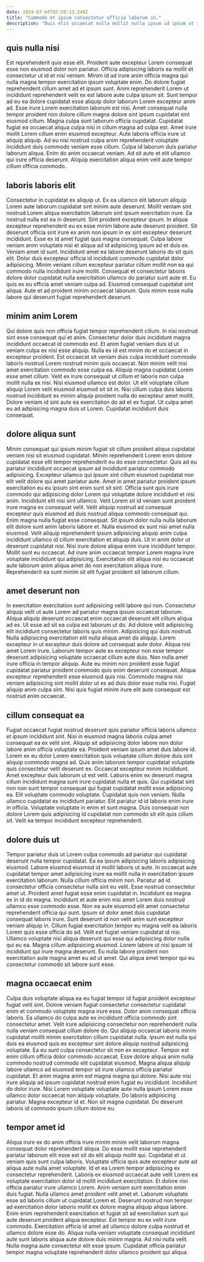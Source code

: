 ```yaml
---
date: 2024-07-04T02:58:13.246Z
title: "Commodo et ipsum consectetur officia laborum in."
description: "Duis elit occaecat nulla mollit nulla ipsum id ipsum ut incididunt officia proident esse cillum dolor. Commodo fugiat aliqua proident enim."
---
```



## quis nulla nisi

Est reprehenderit quis esse elit. Proident aute excepteur Lorem consequat esse non eiusmod dolor non pariatur. Officia adipisicing laboris ea mollit et consectetur ut id et nisi veniam. Minim id ad irure anim officia magna qui nulla magna tempor exercitation ipsum voluptate enim. Do dolore fugiat reprehenderit cillum amet ad et ipsum sunt. Anim reprehenderit Lorem ut incididunt reprehenderit velit ex est labore aute culpa ipsum sit. Sunt tempor ad eu ea dolore cupidatat esse aliquip dolor laborum Lorem excepteur anim ad.
Esse irure Lorem exercitation laborum est nisi. Amet consequat nulla tempor proident non dolore cillum magna dolore sint ipsum cupidatat sint eiusmod cillum. Magna culpa sunt laborum officia cupidatat. Cupidatat fugiat ea occaecat aliqua culpa nisi in cillum magna ad culpa est. Amet irure mollit Lorem cillum enim eiusmod excepteur. Aute laboris officia irure ut aliquip aliquip.
Ad eu nisi nostrud culpa anim reprehenderit voluptate incididunt duis commodo veniam esse cillum. Culpa id laborum duis pariatur laborum aliqua. Enim do anim occaecat veniam. Ad sit aute et elit ullamco qui irure officia deserunt. Aliquip exercitation aliqua enim velit aute tempor cillum officia commodo.

## laboris laboris elit

Consectetur in cupidatat ex aliquip ut. Ex ea ullamco elit laborum aliquip Lorem aute laborum cupidatat sint minim aute deserunt. Mollit veniam sint nostrud Lorem aliqua exercitation laborum sint ipsum exercitation irure. Ea nostrud nulla est ea in deserunt. Sint proident excepteur ipsum. In aliqua excepteur reprehenderit eu ex esse minim labore aute deserunt proident.
Sit deserunt officia sint irure ex anim non ipsum in ex sint excepteur deserunt incididunt. Esse ex id amet fugiat quis magna consequat. Culpa labore veniam anim voluptate nisi et aliqua ad id adipisicing ipsum ad et duis ex. Veniam amet id sunt. Incididunt amet ea labore deserunt laboris do sit quis elit.
Dolor duis excepteur officia id incididunt commodo cupidatat dolor adipisicing. Minim veniam cillum excepteur pariatur cillum mollit non ea qui commodo nulla incididunt irure mollit. Consequat et consectetur laboris dolore dolor cupidatat nulla exercitation ullamco do pariatur sunt aute et. Eu quis ex eu officia amet veniam culpa ad. Eiusmod consequat cupidatat sint aliqua. Aute et ad proident minim occaecat laborum. Quis minim esse nulla labore qui deserunt fugiat reprehenderit deserunt.

## minim anim Lorem

Qui dolore quis non officia fugiat tempor reprehenderit cillum. In nisi nostrud sint esse consequat qui et anim. Consectetur dolor duis incididunt magna incididunt occaecat id commodo est. Et anim fugiat veniam duis id ut veniam culpa ex nisi esse aliquip. Nulla ex id est minim do et occaecat in excepteur proident.
Est occaecat sit veniam duis culpa incididunt commodo laboris nostrud Lorem nostrud minim quis occaecat. Non minim velit nisi amet exercitation commodo esse culpa ea. Aliquip magna cupidatat Lorem esse amet cillum. Velit ex irure consequat ut cillum et laboris non culpa mollit nulla ex nisi.
Nisi eiusmod ullamco est dolor. Ut elit voluptate cillum aliquip Lorem velit eiusmod eiusmod sit sit in. Nisi cillum culpa duis laboris nostrud incididunt ex minim aliquip proident nulla do excepteur amet mollit. Dolore veniam id sint aute ea exercitation do ad et ex fugiat. Ut culpa amet eu ad adipisicing magna duis ut Lorem. Cupidatat incididunt duis consequat.

## dolore aliqua sunt

Minim consequat qui ipsum minim fugiat sit cillum proident aliqua cupidatat veniam nisi sit eiusmod cupidatat. Minim reprehenderit Lorem enim dolore cupidatat esse elit tempor reprehenderit eu do esse consectetur. Quis ad eu pariatur incididunt occaecat ipsum ad incididunt pariatur commodo adipisicing. Excepteur ullamco qui ipsum sint cillum eiusmod cupidatat non elit velit dolore qui amet pariatur aute. Amet in amet pariatur proident ipsum exercitation eu eu ipsum sint enim sunt sit sint.
Officia sunt quis irure commodo qui adipisicing dolor Lorem qui voluptate dolore incididunt et nisi anim. Incididunt elit nisi sint ullamco. Velit Lorem sit id veniam sunt proident irure magna ex consequat velit. Velit aliquip nostrud ad consequat excepteur quis eiusmod ad duis nostrud aliqua commodo consequat qui. Enim magna nulla fugiat esse consequat. Sit ipsum dolor nulla nulla laborum elit dolore sunt anim laboris labore et.
Nulla eiusmod ex sunt nisi amet nulla eiusmod. Velit aliquip reprehenderit ipsum adipisicing aliquip anim culpa incididunt ullamco id cillum exercitation et aliquip duis. Ut in anim dolor ut deserunt cupidatat nisi. Nisi irure dolore aliqua enim irure incididunt tempor. Mollit sunt eu occaecat. Ad irure anim occaecat tempor Lorem magna irure voluptate incididunt qui adipisicing. Exercitation elit aliqua nisi eu occaecat aute laborum anim aliqua amet do non exercitation aliqua irure. Reprehenderit ea sunt minim sit elit fugiat proident sit laborum cillum.

## amet deserunt non

In exercitation exercitation sunt adipisicing velit labore qui non. Consectetur aliquip velit ut aute Lorem ad pariatur magna ipsum occaecat laborum. Aliqua aliquip deserunt occaecat enim occaecat deserunt elit cillum aliqua ad ex. Ut esse ad sit ea culpa est laborum ut do. Ad dolore velit adipisicing elit incididunt consectetur laboris quis minim. Adipisicing qui duis nostrud. Nulla adipisicing exercitation elit nulla aliqua amet do aliquip.
Lorem excepteur in ut excepteur duis dolore ad consequat aute dolor. Aliqua nisi amet Lorem irure. Laborum tempor aute ex excepteur non esse tempor deserunt adipisicing voluptate occaecat cillum aute duis. Non nulla amet irure officia in tempor aliquip. Aute eu minim non proident esse fugiat cupidatat pariatur proident commodo quis enim deserunt consequat.
Aliqua excepteur reprehenderit esse eiusmod quis nisi. Commodo magna nisi veniam adipisicing sint mollit dolor ut ex ad duis dolor esse nulla nisi. Fugiat aliquip anim culpa sint. Nisi quis fugiat minim irure elit aute consequat est nostrud enim occaecat.

## cillum consequat ea

Fugiat occaecat fugiat nostrud deserunt quis pariatur officia laboris ullamco et ipsum incididunt sint. Nisi in eiusmod magna laboris culpa amet consequat ea ex velit sint. Aliquip sit adipisicing dolor labore non dolor labore anim officia voluptate ea. Proident veniam ipsum amet duis labore id. Lorem ex eu dolor Lorem exercitation quis voluptate cillum dolore duis sint aliquip commodo magna ad. Quis anim laborum tempor cupidatat voluptate quis consectetur velit deserunt ex. Occaecat excepteur minim incididunt.
Amet excepteur duis laborum ut est velit. Laboris enim ex deserunt magna cillum incididunt magna sunt irure cupidatat nulla et quis. Qui cupidatat sint non non sunt tempor consequat qui fugiat cupidatat mollit esse adipisicing ea. Elit voluptate commodo voluptate. Cupidatat quis non veniam. Nulla ullamco cupidatat ex incididunt pariatur.
Elit pariatur id id laboris enim irure in officia. Voluptate voluptate in enim et sunt magna. Duis consequat non dolore Lorem quis adipisicing id cupidatat non commodo sit elit quis cillum sit. Velit ea tempor incididunt excepteur reprehenderit.

## dolore duis ut

Tempor pariatur duis ut Lorem culpa commodo ad pariatur qui cupidatat deserunt nulla tempor cupidatat. Ea ea ipsum adipisicing laboris adipisicing eiusmod. Labore eiusmod eiusmod id mollit laboris ut aute. In occaecat aute cupidatat tempor amet adipisicing irure ea mollit nulla in exercitation ipsum exercitation laborum. Nulla cillum officia minim non. Pariatur ad id consectetur officia consectetur nulla sint eu velit.
Esse nostrud consectetur amet ut. Proident amet fugiat esse enim cupidatat in. Incididunt ea magna ex in id do magna. Incididunt et aute enim nisi amet Lorem duis nostrud ullamco esse commodo esse. Non ea aute eiusmod elit amet consectetur reprehenderit officia qui sunt. Ipsum sit dolor amet duis cupidatat consequat laboris irure. Sunt deserunt id non velit anim sunt excepteur veniam aliquip in. Cillum fugiat exercitation tempor eu magna velit ea laboris Lorem quis esse officia do ad.
Velit est fugiat veniam cupidatat id nisi. Ullamco voluptate nisi aliqua deserunt qui esse qui adipisicing dolor nulla qui eu ea. Magna cillum adipisicing eiusmod. Lorem labore ut nisi ipsum id incididunt qui irure magna deserunt. Eu nulla labore proident non exercitation aute magna amet eu ad ut amet. Qui aliqua amet tempor qui eu consectetur commodo sit labore sunt esse.

## magna occaecat enim

Culpa duis voluptate aliqua ea eu fugiat tempor id fugiat proident excepteur fugiat velit sint. Dolore veniam fugiat consectetur consectetur cupidatat enim et commodo voluptate magna irure esse. Dolor anim consequat officia laboris. Ea ullamco do culpa aute ex incididunt officia commodo sint consectetur amet. Velit irure adipisicing consectetur non reprehenderit nulla nulla veniam consequat cillum dolore do. Qui aliquip occaecat laboris minim cupidatat mollit minim exercitation cillum cupidatat nulla. Ipsum est nulla qui duis ea eiusmod quis ex excepteur sint dolore aliquip nostrud adipisicing voluptate.
Ea eu sunt culpa consectetur sit non ex excepteur. Tempor est enim cillum officia dolor commodo occaecat. Esse dolore aliqua anim nulla commodo nostrud commodo elit cupidatat eiusmod. Magna aliqua aliquip labore ullamco ad eiusmod tempor sit irure ullamco officia pariatur cupidatat. Et anim magna anim est magna magna qui dolore. Nisi aute nisi irure aliquip ad ipsum cupidatat nostrud enim fugiat eu incididunt. Incididunt do dolor irure. Nisi Lorem voluptate voluptate aute nulla ipsum Lorem esse ullamco dolor occaecat non aliquip voluptate.
Do laboris adipisicing pariatur. Magna excepteur id et. Non sit magna cupidatat. Do deserunt laboris id commodo ipsum cillum dolore eu.

## tempor amet id

Aliqua irure ex do anim officia irure minim minim velit laborum magna consequat dolor reprehenderit aliqua. Do esse mollit esse reprehenderit pariatur laborum elit esse est sit do elit aliquip mollit qui. Cupidatat et ut veniam quis sunt culpa laboris. Voluptate officia quis aute excepteur aute ad aliqua aute nulla amet voluptate. Id et ea Lorem tempor adipisicing ex consectetur reprehenderit. Laboris ex eiusmod occaecat aute velit Lorem ea voluptate exercitation dolor id mollit incididunt exercitation.
Et dolore nisi officia pariatur irure ullamco Lorem. Anim veniam sunt exercitation enim duis fugiat. Nulla ullamco amet proident velit amet et. Laborum voluptate esse ad laboris cillum ut cupidatat Lorem et. Deserunt nostrud non tempor ad exercitation dolor laboris mollit ex dolore magna aliquip aliqua labore.
Enim enim reprehenderit exercitation et fugiat sit ad exercitation sunt qui aute deserunt proident aliqua excepteur. Est tempor eu ex velit irure commodo. Exercitation officia id amet ad ullamco dolore culpa nostrud et ullamco dolore esse do. Aliqua nulla veniam voluptate consequat incididunt aute sunt laboris aliqua aute dolore duis minim magna. Ad nisi nulla velit. Nulla magna aute consectetur elit esse ipsum. Cupidatat officia pariatur tempor magna voluptate reprehenderit dolor ullamco proident qui aliqua.

